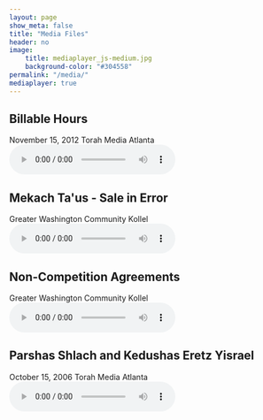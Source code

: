 ```yaml
---
layout: page
show_meta: false
title: "Media Files"
header: no
image:
    title: mediaplayer_js-medium.jpg
    background-color: "#304558"
permalink: "/media/"
mediaplayer: true
---
```

## Billable Hours
November 15, 2012
Torah Media Atlanta
<audio src="http://www.torahmediaatlanta.com/assets/Uploads/Guest/MendelsonChaim/11-15-12%20Billable%20Hours.mp3" type="audio/mp3" controls="controls"></audio>

## Mekach Ta'us - Sale in Error
Greater Washington Community Kollel
<audio src="https://torahdownloads.com/shiur-1009594-download.mp3" type="audio/mp3" controls="controls"></audio>

## Non-Competition Agreements
Greater Washington Community Kollel
<audio src="https://torahdownloads.com/shiur-1013390-download.mp3" type="audio/mp3" controls="controls"></audio>

## Parshas Shlach and Kedushas Eretz Yisrael
October 15, 2006
Torah Media Atlanta
<audio src="http://www.torahmediaatlanta.com/assets/Uploads/Guest/MendelsonChaim/Parshas%20Shlach%20and%20Kedushas%20Eretz%20Yisroel%2006-10-15.mp3" type="audio/mp3" controls="controls"></audio>
